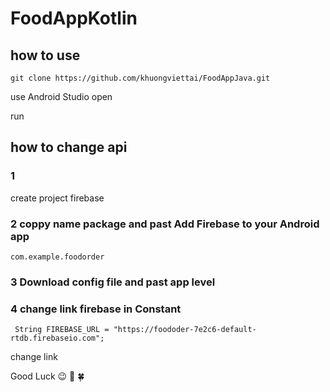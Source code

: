 # FoodAppKotlin

## how to use
```
git clone https://github.com/khuongviettai/FoodAppJava.git
```

use Android Studio open

run 

## how to change api 
### 1
create project firebase 

### 2 coppy name package and past Add Firebase to your Android app

```
com.example.foodorder
```

### 3 Download config file and past app level 

### 4 change link firebase in Constant

```
 String FIREBASE_URL = "https://foododer-7e2c6-default-rtdb.firebaseio.com";
```

change link 

Good Luck 😉 🤞 🍀 
